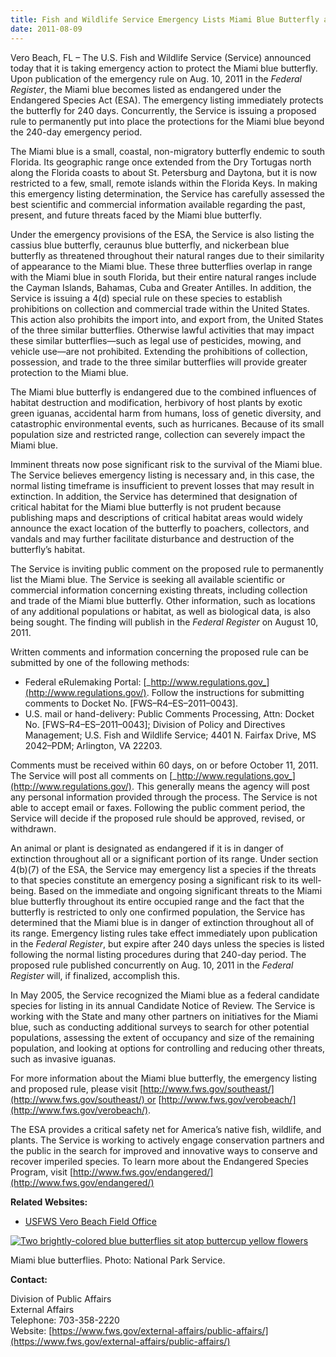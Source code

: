 ```yaml
---
title: Fish and Wildlife Service Emergency Lists Miami Blue Butterfly as Endangered</div>
date: 2011-08-09
---
```


Vero Beach, FL – The U.S. Fish and Wildlife Service (Service) announced today that it is taking emergency action to protect the Miami blue butterfly. Upon publication of the emergency rule on Aug. 10, 2011 in the _Federal Register_, the Miami blue becomes listed as endangered under the Endangered Species Act (ESA). The emergency listing immediately protects the butterfly for 240 days. Concurrently, the Service is issuing a proposed rule to permanently put into place the protections for the Miami blue beyond the 240-day emergency period.

The Miami blue is a small, coastal, non-migratory butterfly endemic to south Florida. Its geographic range once extended from the Dry Tortugas north along the Florida coasts to about St. Petersburg and Daytona, but it is now restricted to a few, small, remote islands within the Florida Keys. In making this emergency listing determination, the Service has carefully assessed the best scientific and commercial information available regarding the past, present, and future threats faced by the Miami blue butterfly.

Under the emergency provisions of the ESA, the Service is also listing the cassius blue butterfly, ceraunus blue butterfly, and nickerbean blue butterfly as threatened throughout their natural ranges due to their similarity of appearance to the Miami blue. These three butterflies overlap in range with the Miami blue in south Florida, but their entire natural ranges include the Cayman Islands, Bahamas, Cuba and Greater Antilles. In addition, the Service is issuing a 4(d) special rule on these species to establish prohibitions on collection and commercial trade within the United States. This action also prohibits the import into, and export from, the United States of the three similar butterflies. Otherwise lawful activities that may impact these similar butterflies—such as legal use of pesticides, mowing, and vehicle use—are not prohibited. Extending the prohibitions of collection, possession, and trade to the three similar butterflies will provide greater protection to the Miami blue.

The Miami blue butterfly is endangered due to the combined influences of habitat destruction and modification, herbivory of host plants by exotic green iguanas, accidental harm from humans, loss of genetic diversity, and catastrophic environmental events, such as hurricanes. Because of its small population size and restricted range, collection can severely impact the Miami blue.

Imminent threats now pose significant risk to the survival of the Miami blue. The Service believes emergency listing is necessary and, in this case, the normal listing timeframe is insufficient to prevent losses that may result in extinction. In addition, the Service has determined that designation of critical habitat for the Miami blue butterfly is not prudent because publishing maps and descriptions of critical habitat areas would widely announce the exact location of the butterfly to poachers, collectors, and vandals and may further facilitate disturbance and destruction of the butterfly’s habitat.

The Service is inviting public comment on the proposed rule to permanently list the Miami blue. The Service is seeking all available scientific or commercial information concerning existing threats, including collection and trade of the Miami blue butterfly. Other information, such as locations of any additional populations or habitat, as well as biological data, is also being sought. The finding will publish in the _Federal Register_ on August 10, 2011.

Written comments and information concerning the proposed rule can be submitted by one of the following methods:

*   Federal eRulemaking Portal: [_http://www.regulations.gov_](http://www.regulations.gov/). Follow the instructions for submitting comments to Docket No. [FWS–R4–ES–2011–0043].
*   U.S. mail or hand-delivery: Public Comments Processing, Attn: Docket No. [FWS–R4–ES–2011–0043]; Division of Policy and Directives Management; U.S. Fish and Wildlife Service; 4401 N. Fairfax Drive, MS 2042–PDM; Arlington, VA 22203.

Comments must be received within 60 days, on or before October 11, 2011\. The Service will post all comments on [_http://www.regulations.gov_](http://www.regulations.gov/). This generally means the agency will post any personal information provided through the process. The Service is not able to accept email or faxes. Following the public comment period, the Service will decide if the proposed rule should be approved, revised, or withdrawn.

An animal or plant is designated as endangered if it is in danger of extinction throughout all or a significant portion of its range. Under section 4(b)(7) of the ESA, the Service may emergency list a species if the threats to that species constitute an emergency posing a significant risk to its well-being. Based on the immediate and ongoing significant threats to the Miami blue butterfly throughout its entire occupied range and the fact that the butterfly is restricted to only one confirmed population, the Service has determined that the Miami blue is in danger of extinction throughout all of its range. Emergency listing rules take effect immediately upon publication in the _Federal Register_, but expire after 240 days unless the species is listed following the normal listing procedures during that 240-day period. The proposed rule published concurrently on Aug. 10, 2011 in the _Federal Register_ will, if finalized, accomplish this.

In May 2005, the Service recognized the Miami blue as a federal candidate species for listing in its annual Candidate Notice of Review. The Service is working with the State and many other partners on initiatives for the Miami blue, such as conducting additional surveys to search for other potential populations, assessing the extent of occupancy and size of the remaining population, and looking at options for controlling and reducing other threats, such as invasive iguanas.

For more information about the Miami blue butterfly, the emergency listing and proposed rule, please visit [http://www.fws.gov/southeast/](http://www.fws.gov/southeast/) or [http://www.fws.gov/verobeach/](http://www.fws.gov/verobeach/).

The ESA provides a critical safety net for America’s native fish, wildlife, and plants. The Service is working to actively engage conservation partners and the public in the search for improved and innovative ways to conserve and recover imperiled species. To learn more about the Endangered Species Program, visit [http://www.fws.gov/endangered/](http://www.fws.gov/endangered/)

**Related Websites:**

*   [USFWS Vero Beach Field Office](http://www.fws.gov/verobeach/)

[![Two brightly-colored blue butterflies sit atop buttercup yellow flowers](http://www.fws.gov/southeast/news/2011/images/miamibluebutterfly_nps.jpg)](http://www.nature.nps.gov/yearinreview/yir2004/photos/04_I_01.jpg "Link to non-FWS site")

Miami blue butterflies. Photo: National Park Service.

**Contact:**

Division of Public Affairs  
External Affairs  
Telephone: 703-358-2220  
Website: [https://www.fws.gov/external-affairs/public-affairs/](https://www.fws.gov/external-affairs/public-affairs/)
